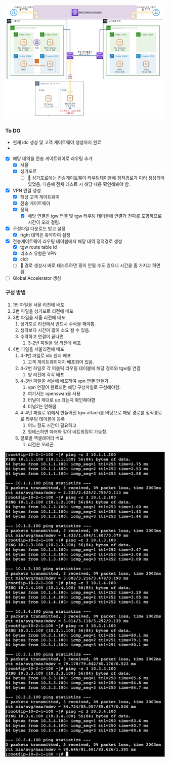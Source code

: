 ![](./test1.jpeg)

### To DO

- 현재 idc 생성 및 고객 게이트웨이 생성까지 완료
- 
- [x] 해당 대역을 전송 게이트웨이로 라우팅 추가
  - [x] 서울
  - [x] 싱가포르
    - [ ] 📌 싱가포르에는 전송게이트웨이 라우팅테이블에 정적경로가 미리 생성되어있었음. 다음에 전체 테스트 시 해당 내용 확인해봐야 함.
- [x] VPN 연결 생성
  - [x] 해당 고객 게이트웨이
  - [x] 전송 게이트웨이
  - [x] 정적
    - [x] 해당 연결은 tgw 연결 및 tgw 라우팅 테이블에 연결과 전파를 포함하므로 시간이 오래 걸림.
- [x] 구성파일 다운로드 받고 설정
  - [x] right 대역은 축약하여 설정
- [x] 전송게이트웨이 라우팅 테이블에서 해당 대역 정적경로 생성
  - [x] tgw route table id
  - [x] 리소스 유형은 VPN
  - [x] cidr
  - [ ] 📌 경로 생성시 바로 테스트하면 핑이 안될 수도 있으니 시간을 좀 가지고 하면 됨. 
- [ ] Global Accelerator 생성

### 구성 방법
1. 1번 파일을 서울 리전에 배포
2. 2번 파일을 싱가포르 리전에 배포
3. 3번 파일을 서울 리전에 배포
   1. 싱가포르 리전에서 반드시 수락을 해야함.
   2. 생각보다 시간이 많이 소요 될 수 있음.
   3. 수락하고 연결이 끝나면 
      1. 3-2번 파일을 양 리전에 배포
4. 4번 파일을 서울리전에 배포
   1. 4-1번 파일로 idc 센터 배포
      1. 고객 게이트웨이까지 배포되어 있음.
   2. 4-2번 파일로 각 퍼블릭 라우팅 테이블에 해당 경로와 tgw를 연결
      1. 양 리전에 각각 배포
   3. 4-3번 파일을 서울에 배포하여 vpn 연결 만들기
      1. vpn 연결이 완료되면 해당 구성파일로 구성해야함.
      2. 여기서는 openswan을 사용
      3. 터널이 제대로 up 되는지 확인해야함
      4. 터널2는 안해봄
   4. 4-4번 파일로 위에서 만들어진 tgw attach를 바탕으로 해당 경로를 정적경로로 라우팅 테이블에 등록
      1. 어느 정도 시간이 필요하고
      2. 핑테스하면 아래와 같이 네트워킹이 가능함.
   5. 글로벌 엑셀레이터 베포
      1. 리전은 오레곤

![](./full-networking.png)